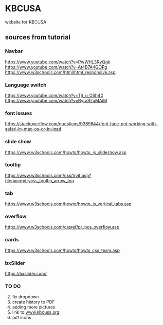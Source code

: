 # KBCUSA
 website for KBCUSA

 ## sources from tutorial
 ### Navbar
 https://www.youtube.com/watch?v=PwWHL3RyQgk  
 https://www.youtube.com/watch?v=At4B7A4GOPg  
 https://www.w3schools.com/html/html_responsive.asp  
 
 ### Language switch
 https://www.youtube.com/watch?v=Tjt_u_OSh40
 https://www.youtube.com/watch?v=ByraB2uMAiM

 ### font issues
 https://stackoverflow.com/questions/9389644/font-face-not-working-with-safari-in-mac-os-or-in-ipad
 
 ### slide show
 https://www.w3schools.com/howto/howto_js_slideshow.asp
 
 ### tooltip
 https://www.w3schools.com/css/tryit.asp?filename=trycss_tooltip_arrow_top

 ### tab
 https://www.w3schools.com/howto/howto_js_vertical_tabs.asp

 ### overflow
 https://www.w3schools.com/cssref/pr_pos_overflow.asp
 
 ### cards
 https://www.w3schools.com/howto/howto_css_team.asp
 
 ### bxSlider
 https://bxslider.com/
 

 ### TO DO 
 2. fix dropdown
 3. create history to PDF
 4. adding more pictures
 5. link to www.kbcusa.org
 6. pdf icons
